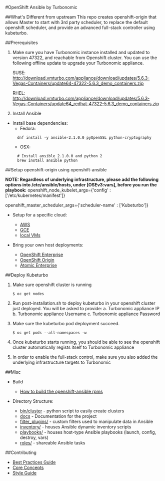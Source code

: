 #OpenShift Ansible by Turbonomic

##What's Different from upstream
This repo creates openshift-origin that allows Master to start with 3rd party scheduler, to replace the default openshift scheduler,
and provide an advanced full-stack controller using kubeturbo.

##Prerequisites
1. Make sure you have Turbonomic instance installed and updated to version 47322, and reachable from Openshift cluster. You can use the following
offline update to upgrade your Turbonomic appliance.

   SUSE: http://download.vmturbo.com/appliance/download/updates/5.6.3-Vegas-Containers/update64-47322-5.6.3_demo_containers.zip

   RHEL: http://download.vmturbo.com/appliance/download/updates/5.6.3-Vegas-Containers/update64_redhat-47322-5.6.3_demo_containers.zip

2. Install Ansible
- Install base dependencies:
  - Fedora:
  ```
    dnf install -y ansible-2.1.0.0 pyOpenSSL python-cryptography
  ```
   - OSX:
  ```
    # Install ansible 2.1.0.0 and python 2
    brew install ansible python
  ```

##Setup openshift-origin using openshift-ansible

**NOTE: Regardless of underlying infrastructure, please add the following options into /etc/ansible/hosts, under [OSEv3:vars], before you run the playbook:**
openshift_node_kubelet_args={'config' : ['/etc/kubernetes/manifest']}

openshift_master_scheduler_args={'scheduler-name' : ['Kubeturbo']}

- Setup for a specific cloud:
  - [AWS](http://github.com/openshift/openshift-ansible/blob/master/README_AWS.md)
  - [GCE](http://github.com/openshift/openshift-ansible/blob/master/README_GCE.md)
  - [local VMs](http://github.com/openshift/openshift-ansible/blob/master/README_libvirt.md)

- Bring your own host deployments:
  - [OpenShift Enterprise](https://docs.openshift.com/enterprise/latest/install_config/install/advanced_install.html)
  - [OpenShift Origin](https://docs.openshift.org/latest/install_config/install/advanced_install.html)
  - [Atomic Enterprise](http://github.com/openshift/openshift-ansible/blob/master/README_AEP.md)


##Deploy Kubeturbo
1. Make sure openshift cluster is running

    ```
    $ oc get nodes
    ```
2. Run post-installation.sh to deploy kubeturbo in your openshift cluster just deployed. You will be asked to provide:
   a. Turbonomic appliance IP 
   b. Turbonomic appliance Username 
   c. Turbonomic appliance Password 
3. Make sure the kubeturbo pod deployment succeed.

    ```
    $ oc get pods --all-namespaces -w
    ```
4. Once kubeturbo starts running, you should be able to see the openshift cluster automatically regists itself to Turbonomic appliance
5. In order to enable the full-stack control, make sure you also added the underlying infrastructure targets to Turbonomic

##Misc
- Build
  - [How to build the openshift-ansible rpms](BUILD.md)

- Directory Structure:
  - [bin/cluster](https://github.com/openshift/openshift-ansible/tree/master/bin/cluster) - python script to easily create clusters
  - [docs](https://github.com/openshift/openshift-ansible/tree/master/docs) - Documentation for the project
  - [filter_plugins/](https://github.com/openshift/openshift-ansible/tree/master/filter_plugins) - custom filters used to manipulate data in Ansible
  - [inventory/](https://github.com/openshift/openshift-ansible/tree/master/inventory) - houses Ansible dynamic inventory scripts
  - [playbooks/](https://github.com/openshift/openshift-ansible/tree/master/playbooks) - houses host-type Ansible playbooks (launch, config, destroy, vars)
  - [roles/](https://github.com/openshift/openshift-ansible/tree/master/roles) - shareable Ansible tasks

##Contributing
- [Best Practices Guide](https://github.com/openshift/openshift-ansible/blob/master/docs/best_practices_guide.adoc)
- [Core Concepts](https://github.com/openshift/openshift-ansible/blob/master/docs/core_concepts_guide.adoc)
- [Style Guide](https://github.com/openshift/openshift-ansible/blob/master/docs/style_guide.adoc)
